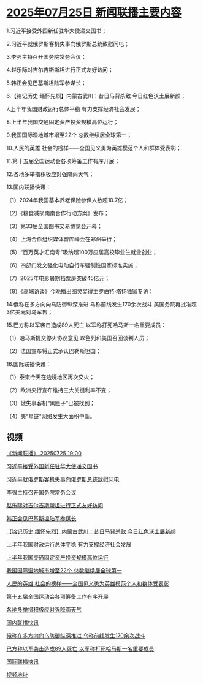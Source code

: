 # [2025年07月25日 新闻联播主要内容](https://tv.cctv.com/lm/xwlb/day/20250725.shtml)

1.习近平接受外国新任驻华大使递交国书；

2.习近平就俄罗斯客机失事向俄罗斯总统致慰问电；

3.李强主持召开国务院常务会议；

4.赵乐际对吉尔吉斯斯坦进行正式友好访问；

5.韩正会见巴基斯坦陆军参谋长；

6.【铭记历史 缅怀先烈】内蒙古武川：昔日马背杀敌 今日红色沃土展新颜；

7.上半年我国财政运行总体平稳 有力支撑经济社会发展；

8.上半年我国交通固定资产投资规模高位运行；

9.我国国际湿地城市增至22个 总数继续居全球第一；

10.人民的英雄 社会的榜样——全国见义勇为英雄模范个人和群体受表彰；

11.第十五届全国运动会各项筹备工作有序开展；

12.各地多举措积极应对强降雨天气；

13.国内联播快讯：

（1）2024年我国基本养老保险参保人数超10.7亿；

（2）《粮食减损南南合作行动方案》发布；

（3）第33届全国图书交易博览会开幕；

（4）上海合作组织媒体智库峰会在郑州举行；

（5）“百万英才汇南粤”吸纳超100万应届高校毕业生就业创业；

（6）四部门发文强化电动自行车强制性国家标准实施；

（7）2025年电影暑期档票房突破45亿元；

（8）《高端访谈》今晚播出图灵奖得主罗伯特·塔扬独家专访；

14.俄称在多方向向乌防御纵深推进 乌称前线发生170余次战斗 美国务院再批准超3亿美元对乌军售；

15.巴方称以军袭击造成89人死亡 以军称打死哈马斯一名重要成员：

（1）哈马斯提交停火协议意见 以色列和美国召回谈判人员；

（2）法国宣布将正式承认巴勒斯坦国；

16.国际联播快讯：

（1）泰柬今天在边境地区再次交火；

（2）欧洲央行宣布维持三大关键利率不变；

（3）俄失事客机“黑匣子”已被找到；

（4）美“星链”网络发生大面积中断。

## 视频

[《新闻联播》 20250725 19:00](https://tv.cctv.com/2025/07/25/VIDEejvfHaq7k659ySbxKxc3250725.shtml)

[习近平接受外国新任驻华大使递交国书](https://tv.cctv.com/2025/07/25/VIDE4ABZ8z12yskFoh6KfhKl250725.shtml)

[习近平就俄罗斯客机失事向俄罗斯总统致慰问电](https://tv.cctv.com/2025/07/25/VIDEXaA2ouGNeGHh5xSlvMGK250725.shtml)

[李强主持召开国务院常务会议](https://tv.cctv.com/2025/07/25/VIDEI9j1v4RdoUJRfro4RRDV250725.shtml)

[赵乐际对吉尔吉斯斯坦进行正式友好访问](https://tv.cctv.com/2025/07/25/VIDEFAZFALuBH3TxtYiYwLBr250725.shtml)

[韩正会见巴基斯坦陆军参谋长](https://tv.cctv.com/2025/07/25/VIDESq25pxij4xULSR1C8j0P250725.shtml)

[【铭记历史 缅怀先烈】内蒙古武川：昔日马背杀敌 今日红色沃土展新颜](https://tv.cctv.com/2025/07/25/VIDEk9OyiNa1mfdHTh2RZ3d9250725.shtml)

[上半年我国财政运行总体平稳 有力支撑经济社会发展](https://tv.cctv.com/2025/07/25/VIDElJAiifpKvXqN9f70lt66250725.shtml)

[上半年我国交通固定资产投资规模高位运行](https://tv.cctv.com/2025/07/25/VIDEIQdS6oiY7dVz51cGR1zM250725.shtml)

[我国国际湿地城市增至22个 总数继续居全球第一](https://tv.cctv.com/2025/07/25/VIDErpZwdlK3F4roT9grEa6h250725.shtml)

[人民的英雄 社会的榜样——全国见义勇为英雄模范个人和群体受表彰](https://tv.cctv.com/2025/07/25/VIDEWGP5BiBMjQc2ybU4wQyH250725.shtml)

[第十五届全国运动会各项筹备工作有序开展](https://tv.cctv.com/2025/07/25/VIDEfFxw5968vJAp9nH3OLji250725.shtml)

[各地多举措积极应对强降雨天气](https://tv.cctv.com/2025/07/25/VIDE3mEw252HFxcpmVkbOD7d250725.shtml)

[国内联播快讯](https://tv.cctv.com/2025/07/25/VIDEF6CbNMhzit6eGf1joaK5250725.shtml)

[俄称在多方向向乌防御纵深推进 乌称前线发生170余次战斗](https://tv.cctv.com/2025/07/25/VIDE7bQtUJNXUckMkYxvISMc250725.shtml)

[巴方称以军袭击造成89人死亡 以军称打死哈马斯一名重要成员](https://tv.cctv.com/2025/07/25/VIDEXPyXNrJCaZAYMfj4jrxi250725.shtml)

[国际联播快讯](https://tv.cctv.com/2025/07/25/VIDEWb1pX1HfhBE6NY37iBvM250725.shtml)

[视频地址](https://tv.cctv.com/lm/xwlb/day/20250725.shtml) 


